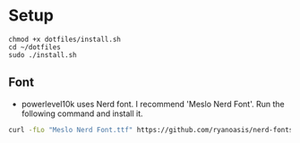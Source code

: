 # Setup

```
chmod +x dotfiles/install.sh
cd ~/dotfiles
sudo ./install.sh
```

## Font

* powerlevel10k uses Nerd font. I recommend 'Meslo Nerd Font'. Run the following command and install it.

``` bash
curl -fLo "Meslo Nerd Font.ttf" https://github.com/ryanoasis/nerd-fonts/raw/master/patched-fonts/Meslo/M/Regular/complete/Meslo%20LG%20M%20Regular%20Nerd%20Font%20Complete.ttf
```
